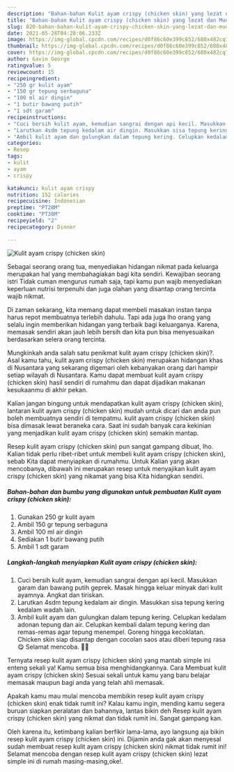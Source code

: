 ```yaml
---
description: "Bahan-bahan Kulit ayam crispy (chicken skin) yang lezat dan Mudah Dibuat"
title: "Bahan-bahan Kulit ayam crispy (chicken skin) yang lezat dan Mudah Dibuat"
slug: 820-bahan-bahan-kulit-ayam-crispy-chicken-skin-yang-lezat-dan-mudah-dibuat
date: 2021-05-28T04:28:06.233Z
image: https://img-global.cpcdn.com/recipes/d0f86c60e399c852/680x482cq70/kulit-ayam-crispy-chicken-skin-foto-resep-utama.jpg
thumbnail: https://img-global.cpcdn.com/recipes/d0f86c60e399c852/680x482cq70/kulit-ayam-crispy-chicken-skin-foto-resep-utama.jpg
cover: https://img-global.cpcdn.com/recipes/d0f86c60e399c852/680x482cq70/kulit-ayam-crispy-chicken-skin-foto-resep-utama.jpg
author: Gavin George
ratingvalue: 5
reviewcount: 15
recipeingredient:
- "250 gr kulit ayam"
- "150 gr tepung serbaguna"
- "100 ml air dingin"
- "1 butir bawang putih"
- "1 sdt garam"
recipeinstructions:
- "Cuci bersih kulit ayam, kemudian sangrai dengan api kecil. Masukkan garam dan bawang putih geprek. Masak hingga keluar minyak dari kulit ayamnya. Angkat dan tiriskan."
- "Larutkan 4sdm tepung kedalam air dingin. Masukkan sisa tepung kering kedalam wadah lain."
- "Ambil kulit ayam dan gulungkan dalam tepung kering. Celupkan kedalam adonan tepung dan air. Celupkan kembali dalam tepung kering dan remas-remas agar tepung menempel. Goreng hingga kecoklatan. Chicken skin siap disantap dengan cocolan saos atau diberi tepung rasa 😋 Selamat mencoba. 🤗🤗"
categories:
- Resep
tags:
- kulit
- ayam
- crispy

katakunci: kulit ayam crispy 
nutrition: 152 calories
recipecuisine: Indonesian
preptime: "PT28M"
cooktime: "PT38M"
recipeyield: "2"
recipecategory: Dinner

---
```



![Kulit ayam crispy (chicken skin)](https://img-global.cpcdn.com/recipes/d0f86c60e399c852/680x482cq70/kulit-ayam-crispy-chicken-skin-foto-resep-utama.jpg)

Sebagai seorang orang tua, menyediakan hidangan nikmat pada keluarga merupakan hal yang membahagiakan bagi kita sendiri. Kewajiban seorang istri Tidak cuman mengurus rumah saja, tapi kamu pun wajib menyediakan keperluan nutrisi terpenuhi dan juga olahan yang disantap orang tercinta wajib nikmat.

Di zaman  sekarang, kita memang dapat membeli masakan instan tanpa harus repot membuatnya terlebih dahulu. Tapi ada juga lho orang yang selalu ingin memberikan hidangan yang terbaik bagi keluarganya. Karena, memasak sendiri akan jauh lebih bersih dan kita pun bisa menyesuaikan berdasarkan selera orang tercinta. 



Mungkinkah anda salah satu penikmat kulit ayam crispy (chicken skin)?. Asal kamu tahu, kulit ayam crispy (chicken skin) merupakan hidangan khas di Nusantara yang sekarang digemari oleh kebanyakan orang dari hampir setiap wilayah di Nusantara. Kamu dapat membuat kulit ayam crispy (chicken skin) hasil sendiri di rumahmu dan dapat dijadikan makanan kesukaanmu di akhir pekan.

Kalian jangan bingung untuk mendapatkan kulit ayam crispy (chicken skin), lantaran kulit ayam crispy (chicken skin) mudah untuk dicari dan anda pun boleh membuatnya sendiri di tempatmu. kulit ayam crispy (chicken skin) bisa dimasak lewat beraneka cara. Saat ini sudah banyak cara kekinian yang menjadikan kulit ayam crispy (chicken skin) semakin mantap.

Resep kulit ayam crispy (chicken skin) pun sangat gampang dibuat, lho. Kalian tidak perlu ribet-ribet untuk membeli kulit ayam crispy (chicken skin), sebab Kita dapat menyiapkan di rumahmu. Untuk Kalian yang akan mencobanya, dibawah ini merupakan resep untuk menyajikan kulit ayam crispy (chicken skin) yang nikamat yang bisa Kita hidangkan sendiri.

<!--inarticleads1-->

##### Bahan-bahan dan bumbu yang digunakan untuk pembuatan Kulit ayam crispy (chicken skin):

1. Gunakan 250 gr kulit ayam
1. Ambil 150 gr tepung serbaguna
1. Ambil 100 ml air dingin
1. Sediakan 1 butir bawang putih
1. Ambil 1 sdt garam




<!--inarticleads2-->

##### Langkah-langkah menyiapkan Kulit ayam crispy (chicken skin):

1. Cuci bersih kulit ayam, kemudian sangrai dengan api kecil. Masukkan garam dan bawang putih geprek. Masak hingga keluar minyak dari kulit ayamnya. Angkat dan tiriskan.
1. Larutkan 4sdm tepung kedalam air dingin. Masukkan sisa tepung kering kedalam wadah lain.
1. Ambil kulit ayam dan gulungkan dalam tepung kering. Celupkan kedalam adonan tepung dan air. Celupkan kembali dalam tepung kering dan remas-remas agar tepung menempel. Goreng hingga kecoklatan. Chicken skin siap disantap dengan cocolan saos atau diberi tepung rasa 😋 Selamat mencoba. 🤗🤗




Ternyata resep kulit ayam crispy (chicken skin) yang mantab simple ini enteng sekali ya! Kamu semua bisa menghidangkannya. Cara Membuat kulit ayam crispy (chicken skin) Sesuai sekali untuk kamu yang baru belajar memasak maupun bagi anda yang telah ahli memasak.

Apakah kamu mau mulai mencoba membikin resep kulit ayam crispy (chicken skin) enak tidak rumit ini? Kalau kamu ingin, mending kamu segera buruan siapkan peralatan dan bahannya, lantas bikin deh Resep kulit ayam crispy (chicken skin) yang nikmat dan tidak rumit ini. Sangat gampang kan. 

Oleh karena itu, ketimbang kalian berfikir lama-lama, ayo langsung aja bikin resep kulit ayam crispy (chicken skin) ini. Dijamin anda gak akan menyesal sudah membuat resep kulit ayam crispy (chicken skin) nikmat tidak rumit ini! Selamat mencoba dengan resep kulit ayam crispy (chicken skin) lezat simple ini di rumah masing-masing,oke!.

